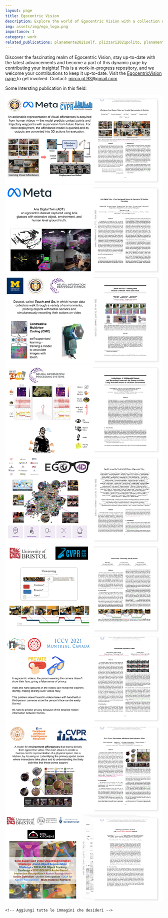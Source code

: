 ```yaml
---
layout: page
title: Egocentric Vision
description: Explore the world of Egocentric Vision with a collection of research papers, datasets, challenges, and practical applications.
img: assets/img/ego_logo.png
importance: 1
category: work
related_publications: planamente2021self, plizzari2021polito, planamente2019leveraging, planamente2022domain, plizzari2022e2, plananamente2022test, planamente2022polito, goletto2023bringing, neubert2023lcmv, peirone2022test, planamente2023multi
---
```


Discover the fascinating realm of Egocentric Vision, stay up-to-date with the latest advancements and become a part of this dynamic page by contributing your insights!
This is a work-in-progress repository, and we welcome your contributions to keep it up-to-date.
Visit the <a href="https://egocentricvision.github.io/EgocentricVision/" target="_blank">EgocentricVision page </a> to get involved.
Contact: mirco.pl.93@gmail.com

Some Intersting publication in this field: 

<div class="row">
    <div><img src="/assets/img/egocentric_vision_image/egovideo_to_robot.png" alt="Immagine 2023" class="carousel-image"></div>
    <div><img src="/assets/img/egocentric_vision_image/ProjectAria.png" alt="Immagine 2023" class="carousel-image"></div>
    <div><img src="/assets/img/egocentric_vision_image/TouchAndGo.png" alt="Immagine nips22" class="carousel-image"></div>
    <div><img src="/assets/img/egocentric_vision_image/ActionSense.png" alt="Immagine nips22" class="carousel-image"></div>
    <div><img src="/assets/img/egocentric_vision_image/ego4d.png" alt="Immagine cvpr22" class="carousel-image"></div>
    <div><img src="/assets/img/egocentric_vision_image/UnweaveNet.png" alt="Immagine cvpr22" class="carousel-image"></div>
    <div><img src="/assets/img/egocentric_vision_image/EgoPrivacy.png" alt="Immagine iccv21" class="carousel-image"></div>
    <div><img src="/assets/img/egocentric_vision_image/Egotopo.png" alt="Immagine cvpr20" class="carousel-image"></div>
    <div><img src="/assets/img/egocentric_vision_image/EK.png" alt="Immagine eccv18" class="carousel-image"></div>
    <!--EGOTOPO -->
    <!--Ego4d -->
    <!--EK challenge -->

    <!-- Aggiungi tutte le immagini che desideri -->
</div>


